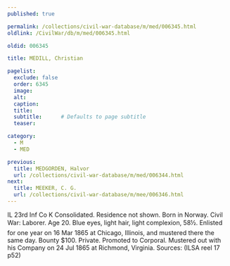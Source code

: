 ```yaml
---
published: true

permalink: /collections/civil-war-database/m/med/006345.html
oldlink: /CivilWar/db/m/med/006345.html

oldid: 006345

title: MEDILL, Christian

pagelist:
  exclude: false
  order: 6345
  image: 
  alt:
  caption:
  title:
  subtitle:      # Defaults to page subtitle
  teaser:

category: 
  - M 
  - MED

previous:
  title: MEDGORDEN, Halvor
  url: /collections/civil-war-database/m/med/006344.html  
next:
  title: MEEKER, C. G.
  url: /collections/civil-war-database/m/mee/006346.html   
---
```

IL 23rd Inf Co K Consolidated. Residence not shown. Born in Norway. Civil War: Laborer. Age 20. Blue eyes, light hair, light complexion, 5&#146;8&frac12;&#148;. Enlisted for one year on 16 Mar 1865 at Chicago, Illinois, and mustered there the same day. Bounty $100. Private. Promoted to Corporal. Mustered out with his Company on 24 Jul 1865 at Richmond, Virginia. Sources: (ILSA reel 17 p52)